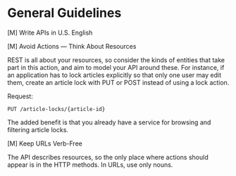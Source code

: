 # General Guidelines

[M] Write APIs in U.S. English  

[M] Avoid Actions — Think About Resources

REST is all about your resources, so consider the kinds of entities that take part in this action,
and aim to model your API around these. For instance, if an application has to lock articles
explicitly so that only one user may edit them, create an article lock with PUT or POST instead of
using a lock action.

Request:

    PUT /article-locks/{article-id}

The added benefit is that you already have a service for browsing and filtering article locks.

[M] Keep URLs Verb-Free

The API describes resources, so the only place where actions should appear is in the HTTP methods.
In URLs, use only nouns.